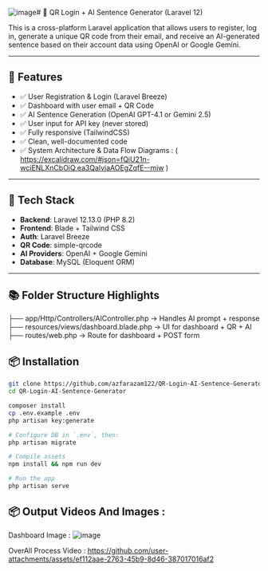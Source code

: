 ![image](https://github.com/user-attachments/assets/122dfe7c-3f2a-4864-980a-198dde74ed62)# 🧾 QR Login + AI Sentence Generator (Laravel 12)

This is a cross-platform Laravel application that allows users to register, log in, generate a unique QR code from their email, and receive an AI-generated sentence based on their account data using OpenAI or Google Gemini.

---

## 🚀 Features

- ✅ User Registration & Login (Laravel Breeze)
- ✅ Dashboard with user email + QR Code
- ✅ AI Sentence Generation (OpenAI GPT-4.1 or Gemini 2.5)
- ✅ User input for API key (never stored)
- ✅ Fully responsive (TailwindCSS)
- ✅ Clean, well-documented code
- ✅ System Architecture & Data Flow Diagrams : ( https://excalidraw.com/#json=fQiU21n-wciENLXnCbOiQ,ea3QalvjaAOEgZqfE--miw ) 


---

## 🧪 Tech Stack

- **Backend**: Laravel 12.13.0 (PHP 8.2)
- **Frontend**: Blade + Tailwind CSS
- **Auth**: Laravel Breeze
- **QR Code**: simple-qrcode
- **AI Providers**: OpenAI + Google Gemini
- **Database**: MySQL (Eloquent ORM)

---

## 📚 Folder Structure Highlights
├── app/Http/Controllers/AIController.php   → Handles AI prompt + response
├── resources/views/dashboard.blade.php     → UI for dashboard + QR + AI
├── routes/web.php                          → Route for dashboard + POST form

## 📦 Installation

```bash
git clone https://github.com/azfarazam122/QR-Login-AI-Sentence-Generator/tree/main
cd QR-Login-AI-Sentence-Generator

composer install
cp .env.example .env
php artisan key:generate

# Configure DB in `.env`, then:
php artisan migrate

# Compile assets
npm install && npm run dev

# Run the app
php artisan serve

```
## 📦 Output Videos And Images : 
Dashboard Image : 
![image](https://github.com/user-attachments/assets/656a04f0-2dcd-4cb8-8c84-b062093d960e)

OverAll Process Video : 
https://github.com/user-attachments/assets/ef112aae-2763-45b9-8d46-387017016af2


